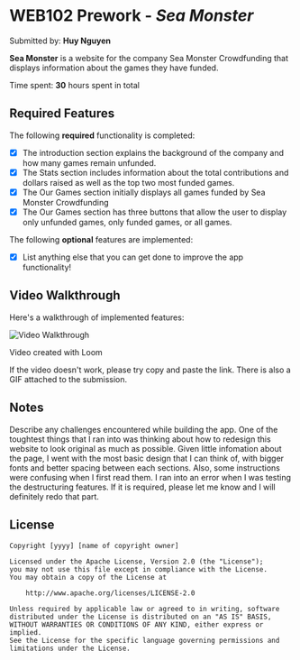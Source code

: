 # WEB102 Prework - *Sea Monster*

Submitted by: **Huy Nguyen**

**Sea Monster** is a website for the company Sea Monster Crowdfunding that displays information about the games they have funded.

Time spent: **30** hours spent in total

## Required Features

The following **required** functionality is completed:

* [x] The introduction section explains the background of the company and how many games remain unfunded.
* [x] The Stats section includes information about the total contributions and dollars raised as well as the top two most funded games.
* [x] The Our Games section initially displays all games funded by Sea Monster Crowdfunding
* [x] The Our Games section has three buttons that allow the user to display only unfunded games, only funded games, or all games.

The following **optional** features are implemented:

* [x] List anything else that you can get done to improve the app functionality!

## Video Walkthrough

Here's a walkthrough of implemented features:

<img src='https://www.loom.com/share/d109a7ae4d89472d9734ec9350edd3d1?sid=ae9146d7-4b7b-455d-a702-e52abb9c5fd8' title='Video Walkthrough' width='' alt='Video Walkthrough' />

<!-- Replace this with whatever GIF tool you used! -->
Video created with Loom
<!-- Recommended tools:
[Kap](https://getkap.co/) for macOS
[ScreenToGif](https://www.screentogif.com/) for Windows
[peek](https://github.com/phw/peek) for Linux. -->

If the video doesn't work, please try copy and paste the link. There is also a GIF attached to the submission. 

## Notes

Describe any challenges encountered while building the app.
One of the toughtest things that I ran into was thinking about how to redesign this website to look original as much as possible. Given little infomation about the page, I went with the most basic design that I can think of, with bigger fonts and better spacing between each sections. Also, some instructions were confusing when I first read them. I ran into an error when I was testing the destructuring features. If it is required, please let me know and I will definitely redo that part. 

## License

    Copyright [yyyy] [name of copyright owner]

    Licensed under the Apache License, Version 2.0 (the "License");
    you may not use this file except in compliance with the License.
    You may obtain a copy of the License at

        http://www.apache.org/licenses/LICENSE-2.0

    Unless required by applicable law or agreed to in writing, software
    distributed under the License is distributed on an "AS IS" BASIS,
    WITHOUT WARRANTIES OR CONDITIONS OF ANY KIND, either express or implied.
    See the License for the specific language governing permissions and
    limitations under the License.
